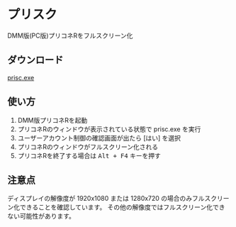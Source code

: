 # プリスク

DMM版(PC版)プリコネRをフルスクリーン化

## ダウンロード

[prisc.exe](https://github.com/saasan/prisc/releases/latest/download/prisc.exe)

## 使い方

1. DMM版プリコネRを起動
1. プリコネRのウィンドウが表示されている状態で prisc.exe を実行
1. ユーザーアカウント制御の確認画面が出たら \[はい\] を選択
1. プリコネRのウィンドウがフルスクリーン化される
1. プリコネRを終了する場合は <kbd>Alt + F4</kbd> キーを押す

## 注意点

ディスプレイの解像度が 1920x1080 または 1280x720 の場合のみフルスクリーン化できることを確認しています。
その他の解像度ではフルスクリーン化できない可能性があります。

